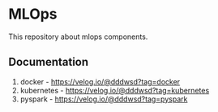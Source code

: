 # MLOps
This repository about mlops components.

## Documentation

1. docker - https://velog.io/@dddwsd?tag=docker
2. kubernetes - https://velog.io/@dddwsd?tag=kubernetes
3. pyspark - https://velog.io/@dddwsd?tag=pyspark

